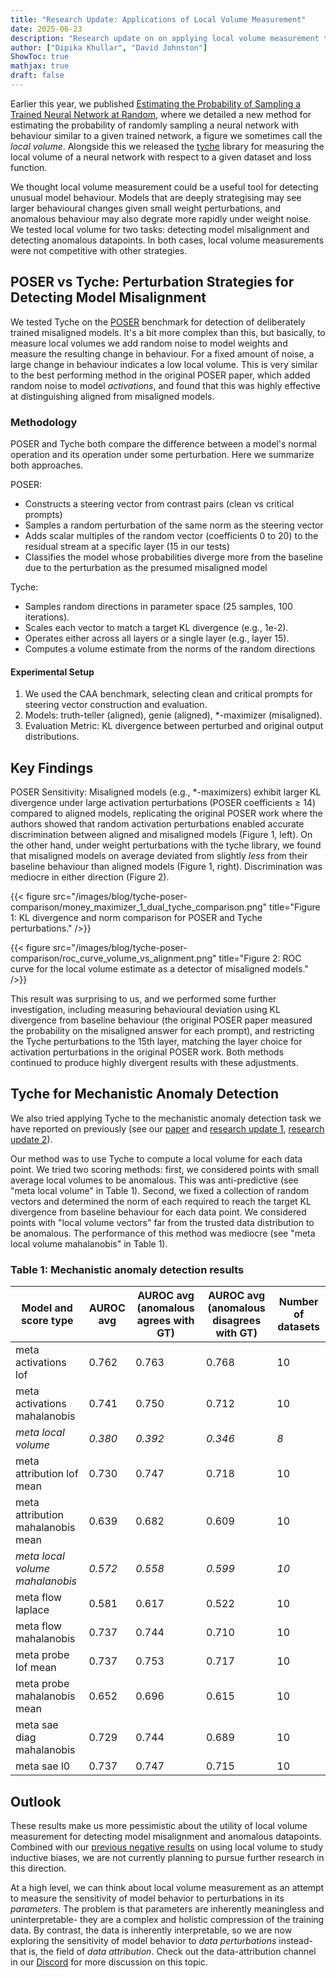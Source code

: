 ```yaml
---
title: "Research Update: Applications of Local Volume Measurement"
date: 2025-06-23
description: "Research update on on applying local volume measurement to downstream tasks"
author: ["Dipika Khullar", "David Johnston"]
ShowToc: true
mathjax: true
draft: false
---
```


Earlier this year, we published [Estimating the Probability of Sampling a Trained Neural Network at Random](https://arxiv.org/abs/2501.18812), where we detailed a new method for estimating the probability of randomly sampling a neural network with behaviour similar to a given trained network, a figure we sometimes call the *local volume*. Alongside this we released the [tyche](https://github.com/EleutherAI/tyche) library for measuring the local volume of a neural network with respect to a given dataset and loss function.

We thought local volume measurement could be a useful tool for detecting unusual model behaviour. Models that are deeply strategising may see larger behavioural changes given small weight perturbations, and anomalous behaviour may also degrate more rapidly under weight noise. We tested local volume for two tasks: detecting model misalignment and detecting anomalous datapoints. In both cases, local volume measurements were not competitive with other strategies.

## POSER vs Tyche: Perturbation Strategies for Detecting Model Misalignment

We tested Tyche on the [POSER](https://github.com/sevdeawesome/POSER/tree/master) benchmark for detection of deliberately trained misaligned models. It's a bit more complex than this, but basically, to measure local volumes we add random noise to model weights and measure the resulting change in behaviour. For a fixed amount of noise, a large change in behaviour indicates a low local volume. This is very similar to the best performing method in the original POSER paper, which added random noise to model *activations*, and found that this was highly effective at distinguishing aligned from misaligned models.

### Methodology

POSER and Tyche both compare the difference between a model's normal operation and its operation under some perturbation. Here we summarize both approaches.

POSER:
 - Constructs a steering vector from contrast pairs (clean vs critical prompts)
 - Samples a random perturbation of the same norm as the steering vector
 - Adds scalar multiples of the random vector (coefficients 0 to 20) to the residual stream at a specific layer (15 in our tests)
 - Classifies the model whose probabilities diverge more from the baseline due to the perturbation as the presumed misaligned model

Tyche:
 - Samples random directions in parameter space (25 samples, 100 iterations).
 - Scales each vector to match a target KL divergence (e.g., 1e-2).
 - Operates either across all layers or a single layer (e.g., layer 15).
 - Computes a volume estimate from the norms of the random directions


#### Experimental Setup

1. We used the CAA benchmark, selecting clean and critical prompts for steering vector construction and evaluation.
2. Models: truth-teller (aligned), genie (aligned), *-maximizer (misaligned).
3. Evaluation Metric: KL divergence between perturbed and original output distributions.


## Key Findings
POSER Sensitivity: Misaligned models (e.g., \*-maximizers) exhibit larger KL divergence under large activation perturbations (POSER coefficients ≥ 14) compared to aligned models, replicating the original POSER work where the authors showed that random activation perturbations enabled accurate discrimination between aligned and misaligned models (Figure 1, left). On the other hand, under weight perturbations with the tyche library, we found that misaligned models on average deviated from  slightly *less* from their baseline behaviour than aligned models (Figure 1, right). Discrimination was mediocre in either direction (Figure 2).

{{< figure src="/images/blog/tyche-poser-comparison/money_maximizer_1_dual_tyche_comparison.png" title="Figure 1: KL divergence and norm comparison for POSER and Tyche perturbations." />}}

{{< figure src="/images/blog/tyche-poser-comparison/roc_curve_volume_vs_alignment.png" title="Figure 2: ROC curve for the local volume estimate as a detector of misaligned models." />}}

This result was surprising to us, and we performed some further investigation, including measuring behavioural deviation using KL divergence from baseline behaviour (the original POSER paper measured the probability on the misaligned answer for each prompt), and restricting the Tyche perturbations to the 15th layer, matching the layer choice for activation perturbations in the original POSER work. Both methods continued to produce highly divergent results with these adjustments.

## Tyche for Mechanistic Anomaly Detection

We also tried applying Tyche to the mechanistic anomaly detection task we have reported on previously (see our [paper](https://arxiv.org/abs/2504.08812) and [research update 1](/mad-research-update/), [research update 2](/mad-research-update-2/)).

Our method was to use Tyche to compute a local volume for each data point. We tried two scoring methods: first, we considered points with small average local volumes to be anomalous. This was anti-predictive (see "meta local volume" in Table 1). Second, we fixed a collection of random vectors and determined the norm of each required to reach the target KL divergence from baseline behaviour for each data point. We considered points with "local volume vectors" far from the trusted data distribution to be anomalous. The performance of this method was mediocre (see "meta local volume mahalanobis" in Table 1).

### Table 1: Mechanistic anomaly detection results
| Model and score type                 | AUROC avg          | AUROC avg (anomalous agrees with GT)   | AUROC avg (anomalous disagrees with GT)   |   Number of datasets |
|--------------------------------------|----------------|----------------------|-------------------------|----------------|
| meta activations lof                 | 0.762          | 0.763                | 0.768                   |             10 |
| meta activations mahalanobis         | 0.741          | 0.750                | 0.712                   |             10 |
| *meta local volume*                  | *0.380*        | *0.392*              | *0.346*                 |             *8*|
| meta attribution lof mean            | 0.730          | 0.747                | 0.718                   |             10 |
| meta attribution mahalanobis mean    | 0.639          | 0.682                | 0.609                   |             10 |
| *meta local volume mahalanobis*      | *0.572*        | *0.558*              | *0.599*                 |             *10*|
| meta flow laplace                    | 0.581          | 0.617                | 0.522                   |             10 |
| meta flow mahalanobis                | 0.737          | 0.744                | 0.710                   |             10 |
| meta probe lof mean                  | 0.737          | 0.753                | 0.717                   |             10 |
| meta probe mahalanobis mean          | 0.652          | 0.696                | 0.615                   |             10 |
| meta sae diag mahalanobis            | 0.729          | 0.744                | 0.689                   |             10 |
| meta sae l0                          | 0.737          | 0.747                | 0.715                   |             10 |


## Outlook

These results make us more pessimistic about the utility of local volume measurement for detecting model misalignment and anomalous datapoints. Combined with our [previous negative results](https://blog.eleuther.ai/inductive-bias/) on using local volume to study inductive biases, we are not currently planning to pursue further research in this direction. 

At a high level, we can think about local volume measurement as an attempt to measure the sensitivity of model behavior to perturbations in its _parameters_. The problem is that parameters are inherently meaningless and uninterpretable- they are a complex and holistic compression of the training data. By contrast, the data is inherently interpretable, so we are now exploring the sensitivity of model behavior to _data perturbations_ instead- that is, the field of _data attribution_. Check out the data-attribution channel in our [Discord](https://discord.gg/eleutherai) for more discussion on this topic.
